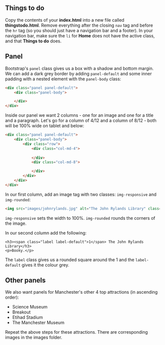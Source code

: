 Things to do
------
Copy the contents of your **index.html** into a new file called **thingstodo.html**. Remove everything after the closing `nav` tag and before the `hr` tag (so you should just have a navigation bar and a footer). In your navigation bar, make sure the `li` for **Home** does not have the active class, and that **Things to do** does.

Panel
------
Bootstrap's `panel` class gives us a box with a shadow and bottom margin. We can add a dark grey border by adding `panel-default` and some inner padding with a nested element with the `panel-body` class:

```html
<div class="panel panel-default">
    <div class="panel-body">

    </div>
</div>
```

Inside our panel we want 2 columns - one for an image and one for a title and a paragraph. Let's go for a column of 4/12 and a column of 8/12 - both will be 100% wide on tablet and below:

```html
<div class="panel panel-default">
    <div class="panel-body">
        <div class="row">
            <div class="col-md-4">
                
            </div>
            <div class="col-md-8">

            </div>
        </div>
    </div>
</div>
```

In our first column, add an image tag with two classes: `img-responsive` and `img-rounded`:

```html
<img src="images/johnrylands.jpg" alt="The John Rylands Library" class="img-responsive img-rounded">
```

`img-responsive` sets the width to 100%. `img-rounded` rounds the corners of the image.

In our second column add the following:

```
<h3><span class="label label-default">1</span> The John Rylands Library</h3>
<p>Booky.</p>
```

The `label` class gives us a rounded square around the 1 and the `label-default` gives it the colour grey.

Other panels
------
We also want panels for Manchester's other 4 top attractions (in ascending order):

* Science Museum
* Breakout
* Etihad Stadium
* The Manchester Museum

Repeat the above steps for these attractions. There are corresponding images in the images folder.